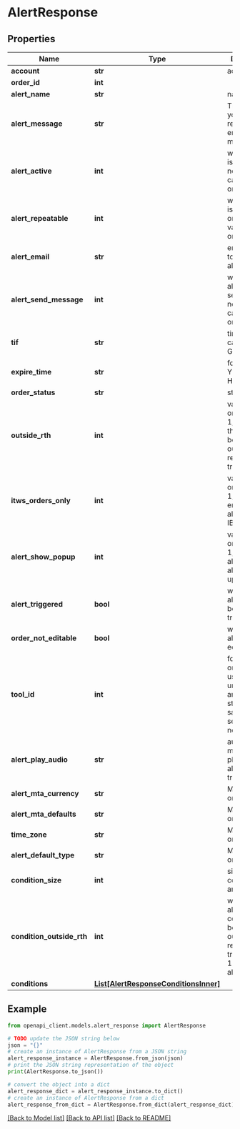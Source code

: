 # AlertResponse


## Properties

Name | Type | Description | Notes
------------ | ------------- | ------------- | -------------
**account** | **str** | account id | [optional] 
**order_id** | **int** |  | [optional] 
**alert_name** | **str** | name of alert | [optional] 
**alert_message** | **str** | The message you want to receive via email or text message | [optional] 
**alert_active** | **int** | whether alert is active or not, so value can only be 0 or 1 | [optional] 
**alert_repeatable** | **int** | whether alert is repeatable or not, so value can only be 0 or 1 | [optional] 
**alert_email** | **str** | email address to receive alert | [optional] 
**alert_send_message** | **int** | whether allowing to send email or not, so value can only be 0 or 1,  | [optional] 
**tif** | **str** | time in force, can only be GTC or GTD | [optional] 
**expire_time** | **str** | format, YYYYMMDD-HH:mm:ss  | [optional] 
**order_status** | **str** | status of alert | [optional] 
**outside_rth** | **int** | value can only be 0 or 1, set to 1 if the alert can be triggered outside regular trading hours.  | [optional] 
**itws_orders_only** | **int** | value can only be 0 or 1, set to 1 to enable the alert only in IBKR mobile  | [optional] 
**alert_show_popup** | **int** | value can only be 0 or 1, set to 1 to allow to show alert in pop-ups | [optional] 
**alert_triggered** | **bool** | whether the alert has been triggered | [optional] 
**order_not_editable** | **bool** | whether the alert can be edited | [optional] 
**tool_id** | **int** | for MTA alert only, each user has a unique toolId and it will stay the same, do not send for normal alert  | [optional] 
**alert_play_audio** | **str** | audio message to play when alert is triggered | [optional] 
**alert_mta_currency** | **str** | MTA alert only | [optional] 
**alert_mta_defaults** | **str** | MTA alert only | [optional] 
**time_zone** | **str** | MTA alert only | [optional] 
**alert_default_type** | **str** | MTA alert only | [optional] 
**condition_size** | **int** | size of conditions array | [optional] 
**condition_outside_rth** | **int** | whether allowing the condition can be triggered outside of regular trading hours, 1 means allow | [optional] 
**conditions** | [**List[AlertResponseConditionsInner]**](AlertResponseConditionsInner.md) |  | [optional] 

## Example

```python
from openapi_client.models.alert_response import AlertResponse

# TODO update the JSON string below
json = "{}"
# create an instance of AlertResponse from a JSON string
alert_response_instance = AlertResponse.from_json(json)
# print the JSON string representation of the object
print(AlertResponse.to_json())

# convert the object into a dict
alert_response_dict = alert_response_instance.to_dict()
# create an instance of AlertResponse from a dict
alert_response_from_dict = AlertResponse.from_dict(alert_response_dict)
```
[[Back to Model list]](../README.md#documentation-for-models) [[Back to API list]](../README.md#documentation-for-api-endpoints) [[Back to README]](../README.md)


